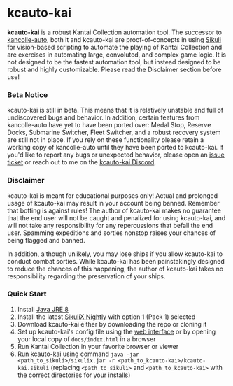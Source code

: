 # kcauto-kai

**kcauto-kai** is a robust Kantai Collection automation tool. The successor to [kancolle-auto](https://github.com/mrmin123/kancolle-auto), both it and kcauto-kai are proof-of-concepts in using [Sikuli](http://sikulix.com/) for vision-based scripting to automate the playing of Kantai Collection and are exercises in automating large, convoluted, and complex game logic. It is not designed to be the fastest automation tool, but instead designed to be robust and highly customizable. Please read the Disclaimer section before use!

### Beta Notice

kcauto-kai is still in beta. This means that it is relatively unstable and full of undiscovered bugs and behavior. In addition, certain features from kancolle-auto have yet to have been ported over: Medal Stop, Reserve Docks, Submarine Switcher, Fleet Switcher, and a robust recovery system are still not in place. If you rely on these functionality please retain a working copy of kancolle-auto until they have been ported to kcauto-kai. If you'd like to report any bugs or unexpected behavior, please open an [issue ticket](https://github.com/mrmin123/kcauto-kai/issues) or reach out to me on the [kcauto-kai Discord](https://discord.gg/smAhRKw).

### Disclaimer

kcauto-kai is meant for educational purposes only! Actual and prolonged usage of kcauto-kai may result in your account being banned. Remember that botting is against rules! The author of kcauto-kai makes no guarantee that the end user will not be caught and penalized for using kcauto-kai, and will not take any responsibility for any repercussions that befall the end user. Spamming expeditions and sorties nonstop raises your chances of being flagged and banned.

In addition, although unlikely, you may lose ships if you allow kcauto-kai to conduct combat sorties. While kcauto-kai has been painstakingly designed to reduce the chances of this happening, the author of kcauto-kai takes no responsibility regarding the preservation of your ships.

### Quick Start

1. Install [Java JRE 8](http://www.oracle.com/technetwork/java/javase/downloads/jre8-downloads-2133155.html)
2. Install the latest [SikuliX Nightly](http://nightly.sikuli.de/) with option 1 (Pack 1) selected
3. Download kcauto-kai either by downloading the repo or cloning it
4. Set up kcauto-kai's config file using the [web interface](https://mrmin123.github.io/kcauto-kai) or by opening your local copy of `docs/index.html` in a browser
5. Run Kantai Collection in your favorite browser or viewer
6. Run kcauto-kai using command `java -jar <path_to_sikuli>/sikulix.jar -r <path_to_kcauto-kai>/kcauto-kai.sikuli` (replacing `<path_to_sikuli>` and `<path_to_kcauto-kai>` with the correct directories for your installs)
